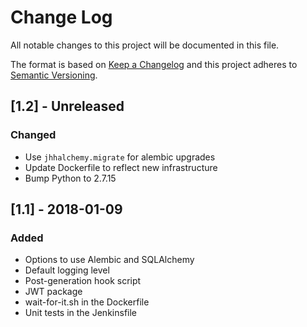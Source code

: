 # Change Log
All notable changes to this project will be documented in this file.

The format is based on [Keep a Changelog](http://keepachangelog.com/) 
and this project adheres to [Semantic Versioning](http://semver.org/).

## [1.2] - Unreleased
### Changed
- Use `jhhalchemy.migrate` for alembic upgrades
- Update Dockerfile to reflect new infrastructure
- Bump Python to 2.7.15

## [1.1] - 2018-01-09
### Added
- Options to use Alembic and SQLAlchemy
- Default logging level
- Post-generation hook script
- JWT package
- wait-for-it.sh in the Dockerfile
- Unit tests in the Jenkinsfile
